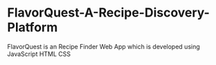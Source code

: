 # FlavorQuest-A-Recipe-Discovery-Platform
FlavorQuest is an Recipe Finder Web App which is developed using JavaScript HTML CSS
